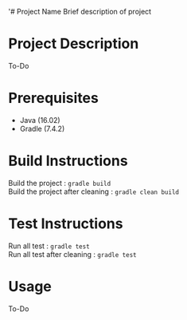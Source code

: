 '# Project Name
Brief description of project
​
# Project Description
To-Do
​
# Prerequisites
* Java (16.02)
* Gradle (7.4.2)
​
# Build Instructions
Build the project : `gradle build` <br>
Build the project after cleaning : `gradle clean build`
​
# Test Instructions
Run all test : `gradle test` <br>
Run all test after cleaning : `gradle test`
​
# Usage
To-Do
